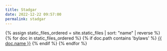 ```yaml
---
title: Stadgar
date: 2022-12-22 09:57:00
permalink: stadgar
---
```

{% assign static_files_ordered = site.static_files | sort: "name" | reverse %}
{% for doc in static_files_ordered %}
{% if doc.path contains 'bylaws' %}
<a href="{{ doc.path }}">{{ doc.name }}</a>
{% endif %}
{% endfor %}

